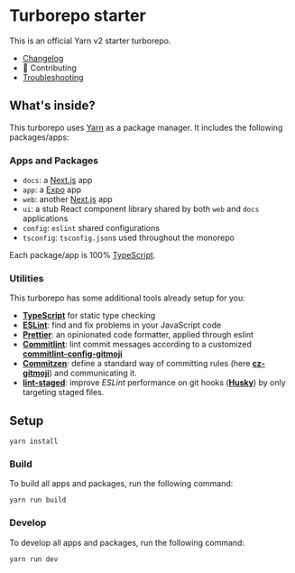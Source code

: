 # Turborepo starter

This is an official Yarn v2 starter turborepo.

- [Changelog](./CHANGELOG.md#changelog)
- 🚧 Contributing
- [Troubleshooting](./TROUBLESHOOTING.md#troubleshooting)

## What's inside?

This turborepo uses [Yarn](https://classic.yarnpkg.com/lang/en/) as a package manager. It includes the following packages/apps:

### Apps and Packages

- `docs`: a [Next.js](https://nextjs.org) app
- `app`: a [Expo](https://expo.dev/) app
- `web`: another [Next.js](https://nextjs.org) app
- `ui`: a stub React component library shared by both `web` and `docs` applications
- `config`: `eslint` shared configurations
- `tsconfig`: `tsconfig.json`s used throughout the monorepo

Each package/app is 100% [TypeScript](https://www.typescriptlang.org/).

### Utilities

This turborepo has some additional tools already setup for you:

- [**TypeScript**](https://www.typescriptlang.org/) for static type checking
- [**ESLint**](https://eslint.org/): find and fix problems in your JavaScript code
- [**Prettier**](https://prettier.io/): an opinionated code formatter, applied through eslint
- [**Commitlint**](https://commitlint.js.org/): lint commit messages according to a customized [**commitlint-config-gitmoji**](https://www.npmjs.com/package/commitlint-config-gitmoji)
- [**Commitzen**](https://commitizen-tools.github.io/commitizen/): define a standard way of committing rules (here [**cz-gitmoji**](https://github.com/Landish/cz-gitmoji)) and communicating it.
- [**lint-staged**](https://github.com/okonet/lint-staged#readme): improve *ESLint* performance on git hooks ([**Husky**](https://typicode.github.io/husky/#/)) by only targeting staged files.

## Setup

```
yarn install
```

### Build

To build all apps and packages, run the following command:

```
yarn run build
```

### Develop

To develop all apps and packages, run the following command:

```
yarn run dev
```